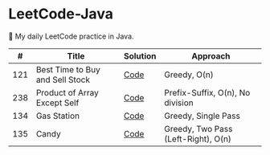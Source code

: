 # LeetCode-Java

🚀 My daily LeetCode practice in Java.

| #   | Title                             | Solution                                 | Approach                              |
|-----|-----------------------------------|------------------------------------------|---------------------------------------|
| 121 | Best Time to Buy and Sell Stock  | [Code](arrays/BestTimeToBuySellStock.java) | Greedy, O(n)                          |
| 238 | Product of Array Except Self     | [Code](arrays/ProductExceptSelf.java)     | Prefix-Suffix, O(n), No division     |
| 134 | Gas Station                      | [Code](arrays/GasStation.java)           | Greedy, Single Pass                   |
| 135 | Candy                             | [Code](arrays/Candy.java)                | Greedy, Two Pass (Left-Right), O(n)  |